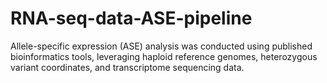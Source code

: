 # RNA-seq-data-ASE-pipeline
Allele-specific expression (ASE) analysis was conducted using published bioinformatics tools, leveraging haploid reference genomes, heterozygous variant coordinates, and transcriptome sequencing data.
